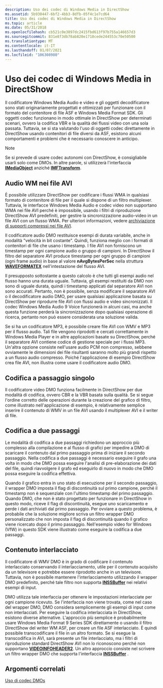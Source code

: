 ```yaml
---
description: Uso dei codec di Windows Media in DirectShow
ms.assetid: 5b930447-6bf2-4bb3-8dfb-05f4c1e7cd64
title: Uso dei codec di Windows Media in DirectShow
ms.topic: article
ms.date: 05/31/2018
ms.openlocfilehash: cb521c0e3897dc2415fbd613f97b755a146657d3
ms.sourcegitcommit: 831e8f3db78ab820e1710cede244553c70e50500
ms.translationtype: MT
ms.contentlocale: it-IT
ms.lasthandoff: 01/07/2021
ms.locfileid: "106308980"
---
```

# <a name="using-the-window-media-codecs-in-directshow"></a>Uso dei codec di Windows Media in DirectShow

Il codificatore Windows Media Audio e video e gli oggetti decodificatore sono stati originariamente progettati e ottimizzati per funzionare con il formato del contenitore di file ASF e Windows Media Format SDK. Gli oggetti codec funzionano in modo ottimale in DirectShow per determinati scenari, ovvero la codifica VBR e la qualità dei flussi video con una sola passata. Tuttavia, se si sta valutando l'uso di oggetti codec direttamente in DirectShow usando contenitori di file diversi da ASF, esistono alcuni comportamenti e problemi che è necessario conoscere in anticipo.

> [!Note]  
> Se si prevede di usare codec autonomi con DirectShow, è consigliabile usarli solo come DMOs. In altre parole, si utilizzerà l'interfaccia [**IMediaObject**](/previous-versions/windows/desktop/api/mediaobj/nn-mediaobj-imediaobject) anziché [**IMFTransform**](/windows/desktop/api/mftransform/nn-mftransform-imftransform).

 

## <a name="wm-audio-in-avi-files"></a>Audio WM nei file AVI

È possibile utilizzare DirectShow per codificare i flussi WMA in qualsiasi formato di contenitore di file per il quale si dispone di un filtro multiplexer. Tuttavia, le interfacce Windows Media Audio e codec video non supportano WMA nei file AVI perché è impossibile, usando i filtri di riproduzione DirectShow AVI predefiniti, per gestire la sincronizzazione audio-video in un file AVI con un flusso WMA. Per ulteriori informazioni, vedere [archiviazione di supporti compressi nei file AVI](storingcompressedmediainavifiles.md).

Il codificatore audio DMO restituisce esempi di durata variabile, anche in modalità "velocità in bit costante". Quindi, funziona meglio con i formati di contenitori di file che usano i timestamp. I file AVI non forniscono un timestamp per ogni campione audio o gruppo di campioni. In DirectShow il filtro del separatore AVI produce timestamp per ogni gruppo di campioni (ogni frame audio) in base al valore **nAvgBytesPerSec** nella struttura [**WAVEFORMATEX**](/previous-versions/dd757713(v=vs.85)) nell'intestazione del flusso AVI.

Il presupposto sottostante a questo calcolo è che tutti gli esempi audio nel flusso hanno una durata uguale. Tuttavia, gli esempi restituiti da DMO non sono di uguale durata, quindi i timestamp applicati dal separatore AVI non sono accurati. Pertanto, non è possibile, senza modificare il separatore AVI o il decodificatore audio DMO, per usare qualsiasi applicazione basata su DirectShow per riprodurre file AVI con flussi audio e video sincronizzati. Il codec Windows Media Audio 9 Voice funzionerà in alcuni casi, ma anche questa funzione perderà la sincronizzazione dopo qualsiasi operazione di ricerca, pertanto non può essere considerata una soluzione valida.

Se si ha un codificatore MP3, è possibile creare file AVI con WMV e MP3 per il flusso audio. Tali file vengono riprodotti e cercati correttamente in Windows Media Player e in altre applicazioni basate su DirectShow, perché il separatore AVI contiene codice di gestione speciale per i flussi MP3. Un'altra opzione consiste nell'usare audio PCM non compresso, sebbene ovviamente le dimensioni dei file risultanti saranno molto più grandi rispetto a un flusso audio compresso. Poiché l'applicazione di esempio DirectShow crea file AVI, non illustra come usare il codificatore audio DMO.

## <a name="one-pass-encoding"></a>Codifica a passaggio singolo

Il codificatore video DMO funziona facilmente in DirectShow per due modalità di codifica, ovvero CBR e la VBR basata sulla qualità. Se si segue l'ordine corretto delle operazioni durante la creazione del grafico di filtro, come illustrato nell'applicazione di esempio, è relativamente semplice inserire il contenuto di WMV in un file AVI usando il multiplexer AVI e il writer di file.

## <a name="two-pass-encoding"></a>Codifica a due passaggi

Le modalità di codifica a due passaggi richiedono un approccio più complesso alla compilazione e al flusso di grafici per impedire a DMO di scaricare il contenuto dal primo passaggio prima di iniziare il secondo passaggio. Nella codifica a due passaggi è necessario eseguire il grafo una volta in modo che DMO possa eseguire l'analisi di pre-elaborazione dei dati del file, quindi riavvolgere il grafo ed eseguirlo di nuovo in modo che DMO possa eseguire la codifica effettiva.

Quando il grafico entra in uno stato di esecuzione per il secondo passaggio, il wrapper DMO imposta il flag di discontinuità sul primo campione, perché il timestamp non è sequenziale con l'ultimo timestamp del primo passaggio. Quando DMO, che non è stato progettato per funzionare in DirectShow in questo modo, riceve il flag di discontinuità, esegue uno scaricamento e perde i dati archiviati dal primo passaggio. Per ovviare a questo problema, è probabile che la soluzione migliore scriva un filtro wrapper DMO personalizzato che non imposta il flag di discontinuità quando il grafico viene ricercato dopo il primo passaggio. Nell'esempio video for Windows (VfW) in questo SDK viene illustrato come eseguire la codifica a due passaggi.

## <a name="interlaced-content"></a>Contenuto interlacciato

Il codificatore di WMV DMO è in grado di codificare il contenuto interlacciato conservando il interlacciamento, utile per il contenuto acquisito da un televisore e potrebbe essere riprodotto anche in un televisore. Tuttavia, non è possibile mantenere l'interlacciamento utilizzando il wrapper DMO predefinito, perché tale filtro non supporta [**INSSBuffer**](/previous-versions/windows/desktop/api/wmsbuffer/nn-wmsbuffer-inssbuffer) nei relativi esempi di input.

DMO utilizza tale interfaccia per ottenere le impostazioni interlacciate per ogni campione ricevuto. Se l'interfaccia non viene trovata, come nel caso del wrapper DMO, DMO considera semplicemente gli esempi di input come non interlacciati. Per eseguire la codifica interlacciata in DirectShow, esistono diverse alternative. L'approccio più semplice è probabilmente usare Windows Media Format 9 Series SDK direttamente o usando il filtro DirectShow del writer WM ASF, per creare un file ASF interlacciato. È quindi possibile transcodificare il file in un altro formato. Se si esegue la transcodifica in AVI, sarà presente un file interlacciato, ma i filtri di riproduzione standard DirectShow AVI non lo riconoscono perché non supportano [**VIDEOINFOHEADER2**](/previous-versions/windows/desktop/api/dvdmedia/ns-dvdmedia-videoinfoheader2). Un altro approccio consiste nel scrivere un filtro wrapper DMO che supporta l'interfaccia [**INSSBuffer**](/previous-versions/windows/desktop/api/wmsbuffer/nn-wmsbuffer-inssbuffer) .

## <a name="related-topics"></a>Argomenti correlati

<dl> <dt>

[Uso di codec DMOs](workingwithcodecdmos.md)
</dt> </dl>

 

 
